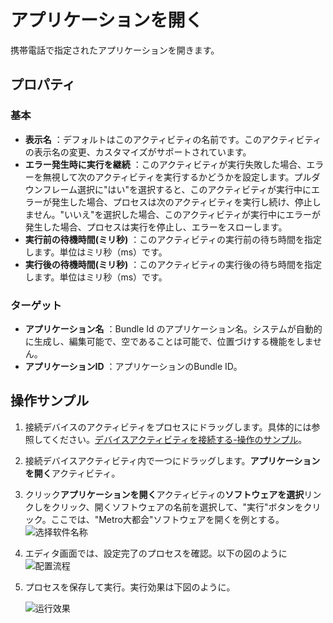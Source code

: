 # アプリケーションを開く
携帯電話で指定されたアプリケーションを開きます。

## プロパティ

### 基本

- **表示名** ：デフォルトはこのアクティビティの名前です。このアクティビティの表示名の変更、カスタマイズがサポートされています。
- **エラー発生時に実行を継続** ：このアクティビティが実行失敗した場合、エラーを無視して次のアクティビティを実行するかどうかを設定します。プルダウンフレーム選択に"はい"を選択すると、このアクティビティが実行中にエラーが発生した場合、プロセスは次のアクティビティを実行し続け、停止しません。"いいえ"を選択した場合、このアクティビティが実行中にエラーが発生した場合、プロセスは実行を停止し、エラーをスローします。
- **実行前の待機時間(ミリ秒)** ：このアクティビティの実行前の待ち時間を指定します。単位はミリ秒（ms）です。
- **実行後の待機時間(ミリ秒)** ：このアクティビティの実行後の待ち時間を指定します。単位はミリ秒（ms）です。

### ターゲット

- **アプリケーション名** ：Bundle Id のアプリケーション名。システムが自動的に生成し、編集可能で、空であることは可能で、位置づけする機能をしません。
- **アプリケーションID** ：アプリケーションのBundle ID。

## 操作サンプル

1. 接続デバイスのアクティビティをプロセスにドラッグします。具体的には参照してください。[デバイスアクティビティを接続する-操作のサンプル](/articles-v2020.4/Activities/PhoneAutomation/MobileConnect.md)。
2. 接続デバイスアクティビティ内で一つにドラッグします。**アプリケーションを開く**アクティビティ。
3. クリック**アプリケーションを開く**アクティビティの**ソフトウェアを選択**リンクしをクリック、開くソフトウェアの名前を選択して、"実行"ボタンをクリック。ここでは、"Metro大都会"ソフトウェアを開くを例とする。
   ![选择软件名称](https://docimages.blob.core.chinacloudapi.cn/images/Activities/openapp20201222.png)
4. エディタ画面では、設定完了のプロセスを確認。以下の図のように
   ![配置流程](https://docimages.blob.core.chinacloudapi.cn/images/Activities/settingopenapp20201222.png)

5. プロセスを保存して実行。実行効果は下図のように。

    ![运行效果](https://docimages.blob.core.chinacloudapi.cn/images/Activities/showopenapp20201222.png)